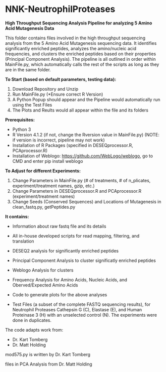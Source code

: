# NNK-NeutrophilProteases
**High Throughput Sequencing Analysis Pipeline for analyzing 5 Amino Acid Mutagenesis Data**

This folder contains files involved in the high throughput sequencing analysis from the 5 Amino Acid Mutagenesis sequencing data. It identifies significantly enriched peptides, analyzes the amino/nucleic acid frequencies, and clusters the enriched peptides based on their properties (Principal Component Analysis). The pipeline is all outlined in order within MainFile.py, which automatically calls the rest of the scripts as long as they are in the same folder. 

**To Start (based on default parameters, testing data):**
1. Download Repository and Unzip
2. Run MainFile.py (*Ensure correct R Version)
3. A Python Popup should appear and the Pipeline would automatically run using the Test Files
4. The Plots and Reults would all appear within the file and its folders

**Prerequisites:**
- Python 3
- R Version 4.1.2 (if not, change the Rversion value in MainFile.py) (NOTE: if version is incorrect, pipeline may not work)
- Installation of R Packages (specified in DESEQprocessor.R, PCAprocessor.R)
- Installation of Weblogo: https://github.com/WebLogo/weblogo, go to CMD and enter pip install weblogo

**To Adjust for different Experiments:**
1. Change Parameters in MainFile.py (# of treatments, # of n_plicates, experiment/treatment names, gzip, etc.)
2. Change Parameters in DESEQprocessor.R and PCAprocessor.R (experiment/treatment names)
3. Change Seeds (Conserved Sequences) and Locations of Mutagenesis in clean_fastq.py, getPeptides.py

**It contains:**

- Information about raw fastq file and its details
- All in-house developed scripts for read mapping, filtering, and translation
- DESEQ2 analysis for significantly enriched peptides
- Principal Component Analysis to cluster significatly enriched peptides
- Weblogo Analysis for clusters

- Frequency Analysis for Amino Acids, Nucleic Acids, and Oberved/Expected Amino Acids
- Code to generate plots for the above analyses
- Test Files (a subset of the complete FASTQ sequencing results), for Neutrophil Proteases Cathepsin G (C), Elastase (E), and Human Proteinase 3 (H) with an unselected control (N). The experiments were done in duplicates.

The code adapts work from:
- Dr. Kart Tomberg
- Dr. Matt Holding


mod575.py is written by Dr. Kart Tomberg

files in PCA Analysis from Dr. Matt Holding
